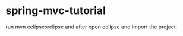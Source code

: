 spring-mvc-tutorial
===================

run mvn eclipse:eclipse and after open eclipse and import the project.
